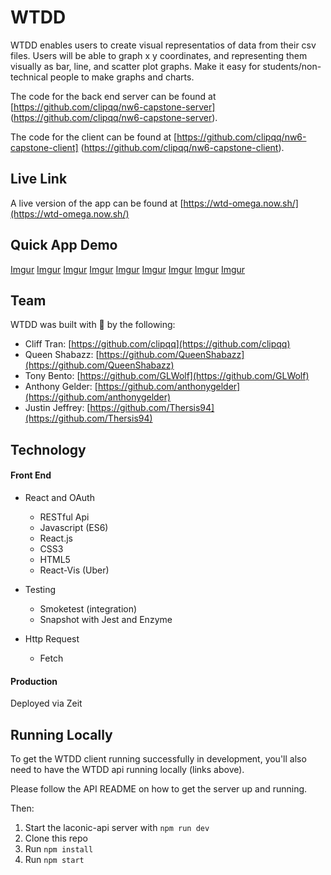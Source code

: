 # WTDD

WTDD enables users to create visual representatios of data from their csv files. Users will be able to graph x y coordinates, and representing them visually as bar, line, and scatter plot graphs. Make it easy for students/non-technical people to make graphs and charts.


The code for the back end server can be found at 
[https://github.com/clipqq/nw6-capstone-server]
(https://github.com/clipqq/nw6-capstone-server).

The code for the client can be found at 
[https://github.com/clipqq/nw6-capstone-client]
(https://github.com/clipqq/nw6-capstone-client).


## Live Link
A live version of the app can be found at [https://wtd-omega.now.sh/](https://wtd-omega.now.sh/)
 
## Quick App Demo

[Imgur](https://i.imgur.com/1WjQhpN.png)
[Imgur](https://i.imgur.com/wEpWPjt.png)
[Imgur](https://i.imgur.com/tkWVr1g.png)
[Imgur](https://i.imgur.com/Q0rkvVW.png)
[Imgur](https://i.imgur.com/FWbeWN2.png)
[Imgur](https://i.imgur.com/3ZeyFbF.png)
[Imgur](https://i.imgur.com/CKuaCUo.png)
[Imgur](https://i.imgur.com/0cBdnpD.png)
[Imgur](https://i.imgur.com/0tg7oEE.png)

## Team

WTDD was built with 💙 by the following:

* Cliff Tran: [https://github.com/clipqq](https://github.com/clipqq)
* Queen Shabazz: [https://github.com/QueenShabazz](https://github.com/QueenShabazz)
* Tony Bento: [https://github.com/GLWolf](https://github.com/GLWolf)
* Anthony Gelder: [https://github.com/anthonygelder](https://github.com/anthonygelder)
* Justin Jeffrey: [https://github.com/Thersis94](https://github.com/Thersis94)

## Technology

#### Front End

* React and OAuth
  * RESTful Api
  * Javascript (ES6)
  * React.js 
  * CSS3
  * HTML5
  * React-Vis (Uber)

* Testing
  * Smoketest (integration)
  * Snapshot with Jest and Enzyme
* Http Request
  * Fetch


#### Production

Deployed via Zeit

## Running Locally

To get the WTDD client running successfully in development, you'll also need to have the WTDD api running locally (links above).  

Please follow the API README on how to get the server up and running.

Then:

1) Start the laconic-api server with `npm run dev`
2) Clone this repo
3) Run `npm install`
4) Run `npm start`
